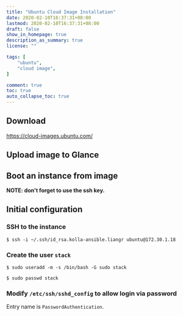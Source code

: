 ```yaml
---
title: "Ubuntu Cloud Image Installation"
date: 2020-02-10T16:37:31+08:00
lastmod: 2020-02-10T16:37:31+08:00
draft: false
show_in_homepage: true
description_as_summary: true
license: ""

tags: [
    "ubuntu",
    "cloud image",
]

comment: true
toc: true
auto_collapse_toc: true
---
```


## Download

https://cloud-images.ubuntu.com/

## Upload image to Glance

## Boot an instance from image
**NOTE: don't forget to use the ssh key.**

## Initial configuration

### SSH to the instance

```console
$ ssh -i ~/.ssh/id_rsa.kolla-ansible.liangr ubuntu@172.30.1.18
```

### Create the user `stack`

```console
$ sudo useradd -m -s /bin/bash -G sudo stack

$ sudo passwd stack
```

### Modify `/etc/ssh/sshd_config` to allow login via password

Entry name is `PasswordAuthentication`.
